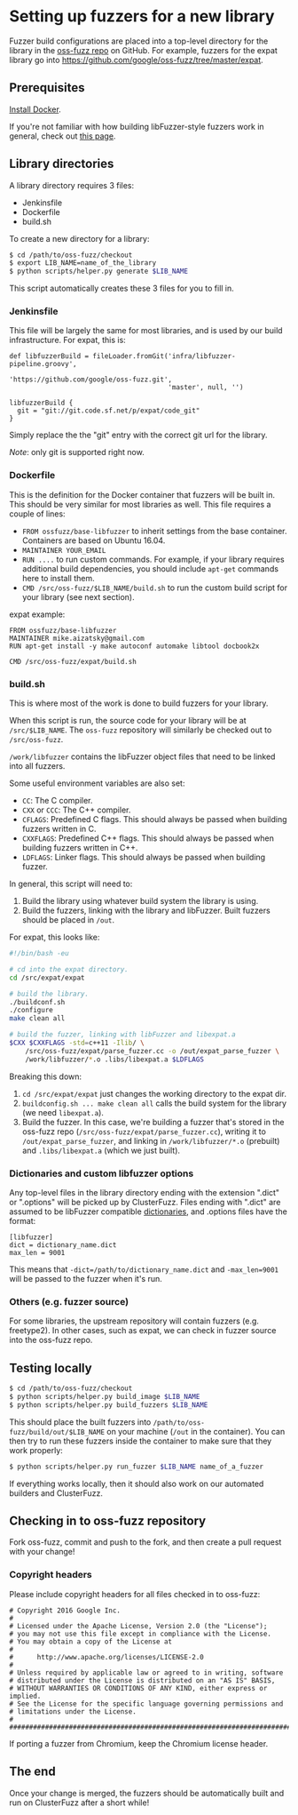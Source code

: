 # Setting up fuzzers for a new library

Fuzzer build configurations are placed into a top-level directory for the
library in the [oss-fuzz repo] on GitHub. For example, fuzzers for the expat
library go into <https://github.com/google/oss-fuzz/tree/master/expat>.

## Prerequisites

[Install Docker].

If you're not familiar with how building libFuzzer-style fuzzers work in
general, check out [this page](http://llvm.org/docs/LibFuzzer.html).

## Library directories

A library directory requires 3 files:

* Jenkinsfile
* Dockerfile
* build.sh

To create a new directory for a library:

```bash
$ cd /path/to/oss-fuzz/checkout
$ export LIB_NAME=name_of_the_library
$ python scripts/helper.py generate $LIB_NAME
```

This script automatically creates these 3 files for you to fill in.

### Jenkinsfile

This file will be largely the same for most libraries, and is used by our build
infrastructure. For expat, this is:

```
def libfuzzerBuild = fileLoader.fromGit('infra/libfuzzer-pipeline.groovy',
                                        'https://github.com/google/oss-fuzz.git',
                                        'master', null, '')

libfuzzerBuild {
  git = "git://git.code.sf.net/p/expat/code_git"
}
```

Simply replace the the "git" entry with the correct git url for the library.

*Note*: only git is supported right now.

### Dockerfile

This is the definition for the Docker container that fuzzers will be built in.
This should be very similar for most libraries as well. This file requires a
couple of lines:

* `FROM ossfuzz/base-libfuzzer` to inherit settings from the base container.
  Containers are based on Ubuntu 16.04.
* `MAINTAINER YOUR_EMAIL`
* `RUN ....` to run custom commands. For example, if your library requires
  additional build dependencies, you should include `apt-get` commands here to
  install them.
* `CMD /src/oss-fuzz/$LIB_NAME/build.sh` to run the custom build script for your
  library (see next section).

expat example:

```
FROM ossfuzz/base-libfuzzer
MAINTAINER mike.aizatsky@gmail.com
RUN apt-get install -y make autoconf automake libtool docbook2x

CMD /src/oss-fuzz/expat/build.sh
```

### build.sh

This is where most of the work is done to build fuzzers for your library.

When this script is run, the source code for your library will be at
`/src/$LIB_NAME`. The `oss-fuzz` repository will similarly be checked out to
`/src/oss-fuzz`.

`/work/libfuzzer` contains the libFuzzer object files that need to be linked
into all fuzzers.

Some useful environment variables are also set:

* `CC`: The C compiler.
* `CXX` or `CCC`: The C++ compiler.
* `CFLAGS`: Predefined C flags. This should always be passed when building
  fuzzers written in C.
* `CXXFLAGS`: Predefined C++ flags. This should always be passed when building
  fuzzers written in C++.
* `LDFLAGS`: Linker flags. This should always be passed when building
  fuzzer.

In general, this script will need to:

1. Build the library using whatever build system the library is using.
2. Build the fuzzers, linking with the library and libFuzzer. Built fuzzers
   should be placed in `/out`.

For expat, this looks like:

```bash
#!/bin/bash -eu

# cd into the expat directory.
cd /src/expat/expat

# build the library.
./buildconf.sh
./configure
make clean all

# build the fuzzer, linking with libFuzzer and libexpat.a
$CXX $CXXFLAGS -std=c++11 -Ilib/ \
    /src/oss-fuzz/expat/parse_fuzzer.cc -o /out/expat_parse_fuzzer \
    /work/libfuzzer/*.o .libs/libexpat.a $LDFLAGS
```

Breaking this down:

1. `cd /src/expat/expat` just changes the working directory to the expat dir.
2. `buildconfig.sh ... make clean all` calls the build system for the library
   (we need `libexpat.a`).
3. Build the fuzzer. In this case, we're building a fuzzer that's stored in the
   oss-fuzz repo (`/src/oss-fuzz/expat/parse_fuzzer.cc`), writing it to
   `/out/expat_parse_fuzzer`, and linking in `/work/libfuzzer/*.o` (prebuilt)
   and `.libs/libexpat.a` (which we just built).


### Dictionaries and custom libfuzzer options

Any top-level files in the library directory ending with the extension ".dict"
or ".options" will be picked up by ClusterFuzz. Files ending with ".dict" are
assumed to be libFuzzer compatible [dictionaries], and .options files have the
format:

```
[libfuzzer]
dict = dictionary_name.dict
max_len = 9001
```

This means that `-dict=/path/to/dictionary_name.dict` and `-max_len=9001` will
be passed to the fuzzer when it's run.

### Others (e.g. fuzzer source)

For some libraries, the upstream repository will contain fuzzers (e.g.
freetype2). In other cases, such as expat, we can check in fuzzer source into
the oss-fuzz repo.

## Testing locally

```bash
$ cd /path/to/oss-fuzz/checkout
$ python scripts/helper.py build_image $LIB_NAME
$ python scripts/helper.py build_fuzzers $LIB_NAME
```

This should place the built fuzzers into `/path/to/oss-fuzz/build/out/$LIB_NAME`
on your machine (`/out` in the container). You can then try to run these fuzzers
inside the container to make sure that they work properly:

```bash
$ python scripts/helper.py run_fuzzer $LIB_NAME name_of_a_fuzzer
```

If everything works locally, then it should also work on our automated builders
and ClusterFuzz.

## Checking in to oss-fuzz repository

Fork oss-fuzz, commit and push to the fork, and then create a pull request with
your change!

### Copyright headers

Please include copyright headers for all files checked in to oss-fuzz:

```
# Copyright 2016 Google Inc.
#
# Licensed under the Apache License, Version 2.0 (the "License");
# you may not use this file except in compliance with the License.
# You may obtain a copy of the License at
#
#      http://www.apache.org/licenses/LICENSE-2.0
#
# Unless required by applicable law or agreed to in writing, software
# distributed under the License is distributed on an "AS IS" BASIS,
# WITHOUT WARRANTIES OR CONDITIONS OF ANY KIND, either express or implied.
# See the License for the specific language governing permissions and
# limitations under the License.
#
################################################################################
```

If porting a fuzzer from Chromium, keep the Chromium license header.

## The end

Once your change is merged, the fuzzers should be automatically built and run on
ClusterFuzz after a short while!

[oss-fuzz repo]: https://github.com/google/oss-fuzz
[dictionaries]: http://llvm.org/docs/LibFuzzer.html#dictionaries
[Install Docker]: https://docs.docker.com/engine/installation/linux/ubuntulinux/
